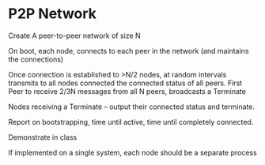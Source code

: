 # P2P Network
Create A peer-to-peer network of size N

On boot, each node, connects to each peer in the network (and maintains the connections)

Once connection is established to >N/2 nodes, at random intervals
transmits to all nodes connected the connected status of all peers. 
First Peer to receive 2/3N  messages from all N peers, broadcasts a Terminate

Nodes receiving a Terminate – output their connected status and terminate.

Report on bootstrapping, time until active, time until completely connected.

Demonstrate in class

If implemented on a single system, each node should be a separate process